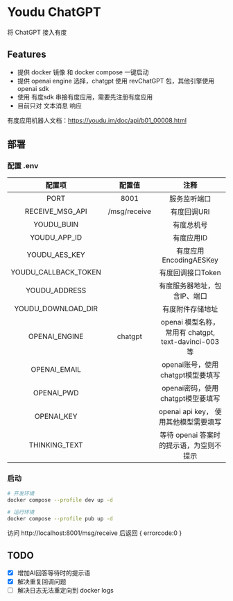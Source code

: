 # Youdu ChatGPT
将 ChatGPT 接入有度

## Features
- 提供 docker 镜像 和 docker compose 一键启动
- 提供 openai engine 选择，chatgpt 使用 revChatGPT 包，其他引擎使用 openai sdk
- 使用 有度sdk 串接有度应用，需要先注册有度应用
- 目前只对 文本消息 响应

有度应用机器人文档：https://youdu.im/doc/api/b01_00008.html

## 部署
### 配置 .env
| 配置项 | 配置值 | 注释 |
| :---: | :---: | :---: |
| PORT | 8001 | 服务监听端口 |
| RECEIVE_MSG_API | /msg/receive | 有度回调URI |
| YOUDU_BUIN |  | 有度总机号 |
| YOUDU_APP_ID |  | 有度应用ID |
| YOUDU_AES_KEY |  | 有度应用 EncodingAESKey |
| YOUDU_CALLBACK_TOKEN |  | 有度回调接口Token |
| YOUDU_ADDRESS |  | 有度服务器地址，包含IP、端口 |
| YOUDU_DOWNLOAD_DIR |  | 有度附件存储地址 |
| OPENAI_ENGINE | chatgpt | openai 模型名称，常用有 chatgpt, text-davinci-003 等 |
| OPENAI_EMAIL |  | openai账号，使用chatgpt模型要填写 |
| OPENAI_PWD |  | openai密码，使用chatgpt模型要填写 |
| OPENAI_KEY |  | openai api key， 使用其他模型需要填写 |
| THINKING_TEXT |  | 等待 openai 答案时的提示语，为空则不提示 |


### 启动
```bash
# 开发环境
docker compose --profile dev up -d
```

```bash
# 运行环境
docker compose --profile pub up -d
```

访问 http://localhost:8001/msg/receive 后返回 { errorcode:0 }

## TODO
- [x] 增加AI回答等待时的提示语
- [x] 解决重复回调问题
- [ ] 解决日志无法重定向到 docker logs
